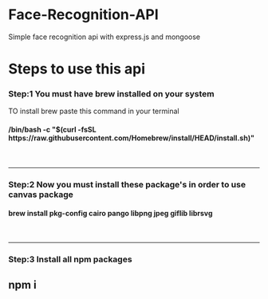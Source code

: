 # Face-Recognition-API
Simple face recognition api with express.js and mongoose
<h1 align="centre">Steps to use this api</h1>
<h3>Step:1 You must have brew installed on your system</h3>
<p>TO install brew paste this command in your terminal
<br>
<h4>/bin/bash -c "$(curl -fsSL https://raw.githubusercontent.com/Homebrew/install/HEAD/install.sh)"<h4>
</p>
<br>
<hr>
<h3>Step:2 Now you must install these package's in order to use canvas package</h3>
<h4>brew install pkg-config cairo pango libpng jpeg giflib librsvg</h4>
<br>
<hr>
<h3>Step:3 Install all npm packages</h3>
<h2>npm i</h2>
